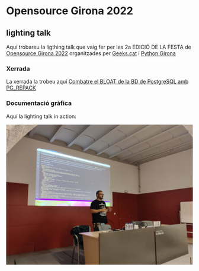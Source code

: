 # Opensource Girona 2022
## lighting talk

Aquí trobareu la ligthing talk que vaig fer per les 2a EDICIÓ DE LA FESTA de [Opensource Girona 2022](https://hacktoberfest.geeks.cat/) 
organitzades per [Geeks.cat](https://geekscat.org/) i [Python Girona](https://pythongirona.cat/) 


### Xerrada
La xerrada la trobeu aquí [Combatre el BLOAT de la BD de PostgreSQL amb PG_REPACK](pg_repack.md)


### Documentació gràfica
Aquí la lighting talk in action:

 ![Momentasu](https://github.com/guilleJB/opensource_girona_2022/blob/1f6b35323ed2b7ce8a700e81b537c1c343a78c92/photos/in_action.jpg)
 
